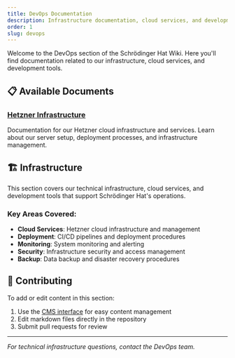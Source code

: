 ```yaml
---
title: DevOps Documentation
description: Infrastructure documentation, cloud services, and development tools for Schrödinger Hat
order: 1
slug: devops
---
```


Welcome to the DevOps section of the Schrödinger Hat Wiki. Here you'll find documentation related to our infrastructure, cloud services, and development tools.

## 📋 Available Documents

### [Hetzner Infrastructure](/devops/hetzner/)
Documentation for our Hetzner cloud infrastructure and services. Learn about our server setup, deployment processes, and infrastructure management.

## 🏗️ Infrastructure

This section covers our technical infrastructure, cloud services, and development tools that support Schrödinger Hat's operations.

### Key Areas Covered:
- **Cloud Services**: Hetzner cloud infrastructure and management
- **Deployment**: CI/CD pipelines and deployment procedures
- **Monitoring**: System monitoring and alerting
- **Security**: Infrastructure security and access management
- **Backup**: Data backup and disaster recovery procedures

## 📝 Contributing

To add or edit content in this section:
1. Use the [CMS interface](/admin/) for easy content management
2. Edit markdown files directly in the repository
3. Submit pull requests for review

---

*For technical infrastructure questions, contact the DevOps team.* 